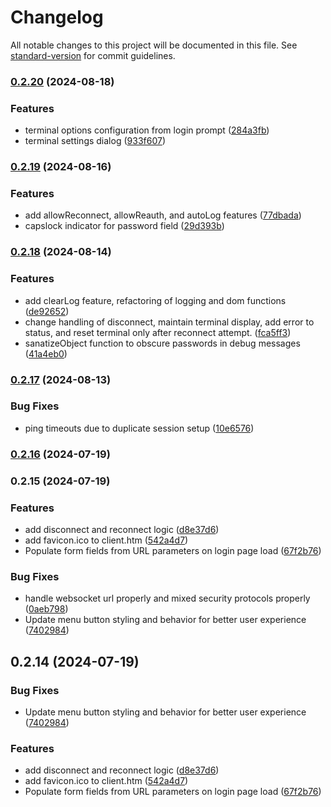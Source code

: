 # Changelog

All notable changes to this project will be documented in this file. See [standard-version](https://github.com/conventional-changelog/standard-version) for commit guidelines.

### [0.2.20](https://github.com/billchurch/webssh2_client/compare/v0.2.19...v0.2.20) (2024-08-18)


### Features

* terminal options configuration from login prompt ([284a3fb](https://github.com/billchurch/webssh2_client/commit/284a3fb94a1c8ac4b050c90ff7adbc9b6b203354))
* terminal settings dialog ([933f607](https://github.com/billchurch/webssh2_client/commit/933f6070c6a4d6b557e58602198f9b2e76e677a3))

### [0.2.19](https://github.com/billchurch/webssh2_client/compare/v0.2.18...v0.2.19) (2024-08-16)


### Features

* add allowReconnect, allowReauth, and autoLog features ([77dbada](https://github.com/billchurch/webssh2_client/commit/77dbada3755da853f71aadc4a555ddbc4e2d42a2))
* capslock indicator for password field ([29d393b](https://github.com/billchurch/webssh2_client/commit/29d393bf43bdc4402073d21e3e43e46780052288))

### [0.2.18](https://github.com/billchurch/webssh2_client/compare/v0.2.17...v0.2.18) (2024-08-14)


### Features

* add clearLog feature, refactoring of logging and dom functions ([de92652](https://github.com/billchurch/webssh2_client/commit/de926529c86a8deae4f8a5672d3dce31e82df9ea))
* change handling of disconnect, maintain terminal display, add error to status, and reset terminal only after reconnect attempt. ([fca5ff3](https://github.com/billchurch/webssh2_client/commit/fca5ff351b2166970c545459ac626612d03fe250))
* sanatizeObject function to obscure passwords in debug messages ([41a4eb0](https://github.com/billchurch/webssh2_client/commit/41a4eb0c20230b0bbbc97e51d9aa11ae4c58ef31))

### [0.2.17](https://github.com/billchurch/webssh2_client/compare/v0.2.16...v0.2.17) (2024-08-13)


### Bug Fixes

* ping timeouts due to duplicate session setup ([10e6576](https://github.com/billchurch/webssh2_client/commit/10e6576ea09124a923abc34e0cedf6047e7a0ef2))

### [0.2.16](https://github.com/billchurch/webssh2_client/compare/v0.2.15...v0.2.16) (2024-07-19)

### 0.2.15 (2024-07-19)


### Features

* add disconnect and reconnect logic ([d8e37d6](https://github.com/billchurch/webssh2_client/commit/d8e37d64be61fc21940b7e68b91894b587deda62))
* add favicon.ico to client.htm ([542a4d7](https://github.com/billchurch/webssh2_client/commit/542a4d73725798863ae74ce4a4236f7b52e97d7b))
* Populate form fields from URL parameters on login page load ([67f2b76](https://github.com/billchurch/webssh2_client/commit/67f2b767cecd4ee83ef0d22008aa43aa6a10f33d))


### Bug Fixes

* handle websocket url properly and mixed security protocols properly ([0aeb798](https://github.com/billchurch/webssh2_client/commit/0aeb7983b543a03af5b2387458d1499a55ab6ddd))
* Update menu button styling and behavior for better user experience ([7402984](https://github.com/billchurch/webssh2_client/commit/7402984517fefd5b44ae386e5e57146d6a0946d5))

## 0.2.14 (2024-07-19)


### Bug Fixes

* Update menu button styling and behavior for better user experience ([7402984](https://github.com/billchurch/webssh2_client/commit/7402984517fefd5b44ae386e5e57146d6a0946d5))


### Features

* add disconnect and reconnect logic ([d8e37d6](https://github.com/billchurch/webssh2_client/commit/d8e37d64be61fc21940b7e68b91894b587deda62))
* add favicon.ico to client.htm ([542a4d7](https://github.com/billchurch/webssh2_client/commit/542a4d73725798863ae74ce4a4236f7b52e97d7b))
* Populate form fields from URL parameters on login page load ([67f2b76](https://github.com/billchurch/webssh2_client/commit/67f2b767cecd4ee83ef0d22008aa43aa6a10f33d))
